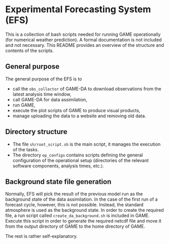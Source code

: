 # Experimental Forecasting System (EFS)

This is a collection of bash scripts needed for running GAME operationally (for numerical weather prediction). A formal documentation is not included and not necessary. This README provides an overview of the structure and contents of the scripts.

## General purpose

The general purpose of the EFS is to

* call the `obs_collector` of GAME-DA to download observations from the latest analysis time window,
* call GAME-DA for data assimilation,
* run GAME,
* execute the plot scripts of GAME to produce visual products,
* manage uploading the data to a website and removing old data.

## Directory structure

* The file `sh/root_script.sh` is the main script, it manages the execution of the tasks.
* The directory `op_configs` contains scripts defining the general configuration of the operational setup (directories of the relevant software components, analysis times, etc.).

## Background state file generation

Normally, EFS will pick the result of the previous model run as the background state of the data assimilation. In the case of the first run of a forecast cycle, however, this is not possible. Instead, the standard atmosphere is used as the background state. In order to create the required file, a run script called `create_da_background.sh` is included in GAME. Execute this script in order to generate the required netcdf file and move it from the output directory of GAME to the home directory of GAME.

The rest is rather self-explanatory.
